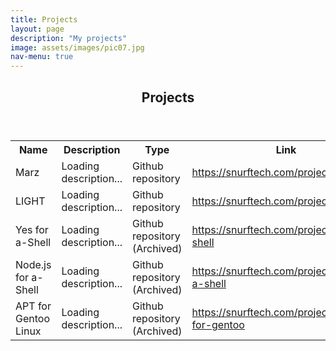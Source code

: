 ```yaml
---
title: Projects
layout: page
description: "My projects"
image: assets/images/pic07.jpg
nav-menu: true
---
```


<!-- Main -->
<div id="main" class="alt">

<!-- One -->
<section id="one">
	<div class="inner">
		<header class="major">
			<h1>Projects</h1>
		</header>

<!-- Content -->

<table class="table table-element">
  <tr>
    <th class="table-element">Name</th>
	<th class="table-element">Description</th>
	<th class="table-element">Type</th>
    <th class="table-element">Link</th>
  </tr>
  <tr>
	<td class="table-element">Marz</td>
	<td class="table-element" id="repo-desc5">Loading description...</td>
	<td class="table-element">Github repository</td>
	<td class="table-element"><a href="https://snurftech.com/projects/marz">https://snurftech.com/projects/marz</a></td>
  </tr>
  <tr>
	<td class="table-element">LIGHT</td>
	<td class="table-element" id="repo-desc4">Loading description...</td>
	<td class="table-element">Github repository</td>
	<td class="table-element"><a href="https://snurftech.com/projects/light">https://snurftech.com/projects/light</a></td>
  </tr>
  <tr>
	<td class="table-element">Yes for a-Shell</td>
	<td class="table-element" id="repo-desc1">Loading description...</td>
    <td class="table-element">Github repository (Archived)</td>
    <td class="table-element"><a href="https://snurftech.com/projects/yes-a-shell">https://snurftech.com/projects/yes-a-shell</a></td>
  </tr>
  <tr>
    <td class="table-element">Node.js for a-Shell</td>
	<td class="table-element" id="repo-desc2">Loading description...</td>
    <td class="table-element">Github repository (Archived)</td>
    <td class="table-element"><a href="https://snurftech.com/projects/node.js-a-shell">https://snurftech.com/projects/node.js-a-shell</a></td>
  </tr>
  <tr>
	<td class="table-element">APT for Gentoo Linux</td>
	<td class="table-element" id="repo-desc3">Loading description...</td>
	<td class="table-element">Github repository (Archived)</td>
	<td class="table-element"><a href="https://snurftech.com/projects/apt-for-gentoo">https://snurftech.com/projects/apt-for-gentoo</a></td>
  </tr>
</table>

<script>
fetch("https://api.github.com/repos/SnurfTech/yes-a-shell")
  .then(r => r.json())
  .then(data => {
    document.getElementById("repo-desc1").textContent = data.description;
  })
  .catch(() => {
    document.getElementById("repo-desc1").textContent = "Failed to load description.";
  });

fetch("https://api.github.com/repos/SnurfTech/node.js-a-shell")
  .then(r => r.json())
  .then(data => {
    document.getElementById("repo-desc2").textContent = data.description;
  })
  .catch(() => {
    document.getElementById("repo-desc2").textContent = "Failed to load description.";
  });

fetch("https://api.github.com/repos/SnurfTech/apt-for-gentoo")
  .then(r => r.json())
  .then(data => {
    document.getElementById("repo-desc3").textContent = data.description;
  })
  .catch(() => {
    document.getElementById("repo-desc3").textContent = "Failed to load description.";
  });

fetch("https://api.github.com/repos/SnurfTech/light")
  .then(r => r.json())
  .then(data => {
    document.getElementById("repo-desc4").textContent = data.description;
  })
  .catch(() => {
    document.getElementById("repo-desc4").textContent = "Failed to load description.";
  });

fetch("https://api.github.com/repos/SnurfTech/marz")
  .then(r => r.json())
  .then(data => {
    document.getElementById("repo-desc5").textContent = data.description;
  })
  .catch(() => {
    document.getElementById("repo-desc5").textContent = "Failed to load description.";
  });
</script>

</div>
</section>
